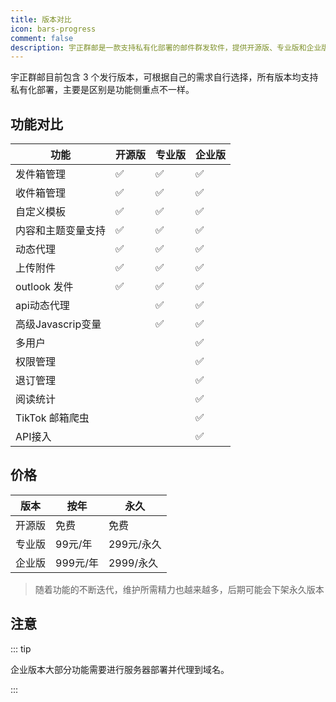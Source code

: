```yaml
---
title: 版本对比
icon: bars-progress
comment: false
description: 宇正群邮是一款支持私有化部署的邮件群发软件，提供开源版、专业版和企业版三种版本，满足个人、专业用户及企业的不同需求。本页详细对比各版本功能与价格，帮助用户选择最适合的邮件营销解决方案。
---
```


宇正群邮目前包含 3 个发行版本，可根据自己的需求自行选择，所有版本均支持私有化部署，主要是区别是功能侧重点不一样。

## 功能对比

| 功能               | 开源版 | 专业版 | 企业版 |
| ------------------ | ------ | ------ | ------ |
| 发件箱管理         | ✅      | ✅      | ✅      |
| 收件箱管理         | ✅      | ✅      | ✅      |
| 自定义模板         | ✅      | ✅      | ✅      |
| 内容和主题变量支持 | ✅      | ✅      | ✅      |
| 动态代理           | ✅      | ✅      | ✅      |
| 上传附件           | ✅      | ✅      | ✅      |
| outlook 发件       | ✅      | ✅      | ✅      |
| api动态代理        |        | ✅      | ✅      |
| 高级Javascrip变量  |        | ✅      | ✅      |
| 多用户             |        |        | ✅      |
| 权限管理           |        |        | ✅      |
| 退订管理           |        |        | ✅      |
| 阅读统计           |        |        | ✅      |
| TikTok 邮箱爬虫    |        |        | ✅      |
| API接入            |        |        | ✅      |

## 价格

| 版本   | 按年     | 永久       |
| ------ | -------- | ---------- |
| 开源版 | 免费     | 免费       |
| 专业版 | 99元/年  | 299元/永久 |
| 企业版 | 999元/年 | 2999/永久  |

> 随着功能的不断迭代，维护所需精力也越来越多，后期可能会下架永久版本

## 注意

::: tip

企业版本大部分功能需要进行服务器部署并代理到域名。

:::